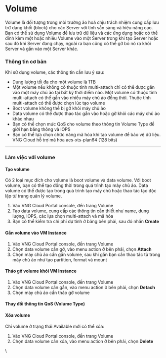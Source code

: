 # Volume

Volume là đối tượng trong môi trường ảo hoá chịu trách nhiệm cung cấp lưu trữ dạng khối (block) cho các Server với tính sẵn sàng và hiệu năng cao. Bạn có thể sử dụng Volume để lưu trữ dữ liệu và các ứng dụng hoặc có thể đính kèm một hoặc nhiều Volume vào một Server trong khi tạo Server hoặc sau đó khi Server đang chạy, ngoài ra bạn cũng có thể gỡ bỏ nó ra khỏi Server và gắn vào một Server khác.

### **Thông tin cơ bản** <a href="#volume-thongtincoban" id="volume-thongtincoban"></a>

Khi sử dụng volume, các thông tin cần lưu ý sau:

* Dung lượng tối đa cho một volume là 1TB
* Một volume nếu không có thuộc tính multi-attach chỉ có thể được gắn vào một máy chủ ảo tại bất kỳ thời điểm nào. Một volume có thuộc tính multi-attach có thể gắn vào nhiều máy chủ ảo đồng thời. Thuộc tính multi-attach có thể được chọn lúc tạo volume
* Boot volume không thể bị gỡ khỏi máy chủ ảo
* Data volume có thể được thao tác gắn vào hoặc gỡ khỏi các máy chủ ảo khác nhau
* Bạn có thể chọn mức QoS cho volume theo thông tin Volume Type để giới hạn băng thông và IOPS
* Bạn có thể lựa chọn chức năng mã hóa khi tạo volume để bảo vệ dữ liệu. VNG Cloud hỗ trợ mã hóa aes-xts-plan64 (128 bits)

***

### **Làm việc với volume** <a href="#volume-lamviecvoivolume" id="volume-lamviecvoivolume"></a>

#### Tạo volume <a href="#volume-taovolume" id="volume-taovolume"></a>

Có 2 loại mục đích cho volume là boot volume và data volume. Với boot volume, bạn có thể tạo đồng thời trong quá trình tạo máy chủ ảo. Data volume có thể được tạo trong quá trình tạo máy chủ hoặc thao tác tạo độc lập từ trang quản lý volume.

1. Vào VNG Cloud Portal console, đến trang Volume
2. Tạo data volume, cung cấp các thông tin cần thiết như name, dung lượng, IOPS, các lựa chọn multi-attach và mã hóa
3. Bạn có thể kiểm tra chi phí dự tính ở bảng bên phải, sau đó nhấn **Create**

#### Gắn volume vào VM Instance <a href="#volume-ganvolumevaovminstance" id="volume-ganvolumevaovminstance"></a>

1. Vào VNG Cloud Portal console, đến trang Volume
2. Chọn data volume cần gỡ, vào menu action ở bên phải, chọn **Attach**
3. Chọn máy chủ ảo cần gắn volume, sau khi gắn bạn cần thao tác từ trong máy chủ ảo như tạo partition, format và mount

#### Tháo gỡ volume khỏi VM Instance <a href="#volume-thaogovolumekhoivminstance" id="volume-thaogovolumekhoivminstance"></a>

1. Vào VNG Cloud Portal console, đến trang Volume
2. Chọn data volume cần gắn, vào menu action ở bên phải, chọn **Detach**
3. Chọn máy chủ ảo cần tháo gỡ volume

#### Thay đổi thông tin QoS (Volume Type) <a href="#volume-thaydoithongtinqos-volumetype" id="volume-thaydoithongtinqos-volumetype"></a>

#### Xóa volume <a href="#volume-xoavolume" id="volume-xoavolume"></a>

Chỉ volume ở trạng thái Available mới có thể xóa:

1. Vào VNG Cloud Portal console, đến trang Volume
2. Chọn data volume cần xóa, vào menu action ở bên phải, chọn **Delete**

\
